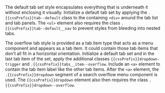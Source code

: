 The default tab set style encapsulates everything that is underneath it without enclosing it visually. Initialize a default tab set by applying the `.{{cssPrefix}}tab--default` class to the containing `<div>` around the tab list and tab panels. The `<ul>` element also requires the class `.{{cssPrefix}}tab--default__nav` to prevent styles from bleeding into nested tabs.

The overflow tab style is provided as a tab item type that acts as a menu component and appears as a tab item. It could contain those tab items that don't all fit in a horizontal orientation. Initialize a default tab set and in the last tab item of the set, apply the additional classes `{{cssPrefix}}dropdown-trigger` and `.{{cssPrefix}}tabs__item--overflow`. Include an `<a>` element to contain the tab item label like the other tab items. After the `<a>` element, the `.{{cssPrefix}}dropdown` segment of a search overflow menu component is used. The `{{cssPrefix}}dropdown` element also then requires the class `.{{cssPrefix}}dropdown--overflow`.
